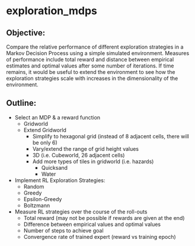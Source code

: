 # exploration_mdps

## Objective:

Compare the relative performance of different exploration strategies in a Markov Decision
Process using a simple simulated environment. Measures of performance include total reward
and distance between empirical estimates and optimal values after some number of iterations.
If time remains, it would be useful to extend the environment to see how the exploration
strategies scale with increases in the dimensionality of the environment.


## Outline:

* Select an MDP & a reward function
	* Gridworld
	* Extend Gridworld
		* Simplify to hexagonal grid (instead of 8 adjacent cells, there will be only 6)
		* Vary/extend the range of grid height values
		* 3D (i.e. Cubeworld, 26 adjacent cells)
		* Add more types of tiles in gridworld (i.e. hazards)
			* Quicksand
			* Water
* Implement RL Exploration Strategies:
	* Random
	* Greedy
	* Epsilon-Greedy
	* Boltzmann
* Measure RL strategies over the course of the roll-outs
	* Total reward (may not be possible if rewards are given at the end)
	* Difference between empirical values and optimal values
	* Number of steps to achieve goal
	* Convergence rate of trained expert (reward vs training epoch)
